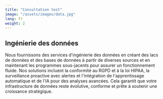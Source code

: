 ```yaml
---
title: "Consultation test"
image: "/assets/images/data.jpg"
lang: fr
weight: 2
---
```


## Ingénierie des données

Nous fournissons des services d'ingénierie des données en créant des lacs de données et des bases de données à partir de diverses sources et en maintenant les programmes sous-jacents pour assurer un fonctionnement fluide. Nos solutions incluent la conformité au RGPD et à la loi HIPAA, la surveillance proactive avec alertes et l'intégration de l'apprentissage automatique et de l'IA pour des analyses avancées. Cela garantit que votre infrastructure de données reste évolutive, conforme et prête à soutenir une croissance stratégique.